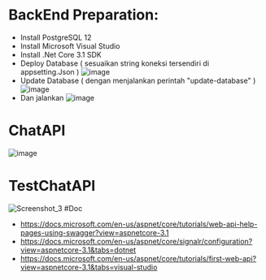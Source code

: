 # BackEnd Preparation:
* Install PostgreSQL 12
* Install Microsoft Visual Studio
* Install .Net Core 3.1 SDK
* Deploy Database ( sesuaikan string koneksi tersendiri di appsetting.Json ) 
![image](https://user-images.githubusercontent.com/62400666/183267845-44d2f89f-0d8c-43d5-aebd-ad35f6a4fd58.png)
* Update Database ( dengan menjalankan perintah "update-database" )
![image](https://user-images.githubusercontent.com/62400666/183267907-4fb3bdd4-4a09-4b63-9304-09fe616b04fb.png)
* Dan jalankan 
![image](https://user-images.githubusercontent.com/62400666/183295240-e60c897a-2814-4c2e-9f6f-e52cba13d7a8.png)
# ChatAPI
![image](https://user-images.githubusercontent.com/62400666/183262888-1cf9d96d-cdfe-4bbc-b2d7-747751dab05d.png)
# TestChatAPI
![Screenshot_3](https://user-images.githubusercontent.com/62400666/183267309-c92bd36a-d0e0-4e57-afef-ea9b24310fc5.png)
#Doc
* https://docs.microsoft.com/en-us/aspnet/core/tutorials/web-api-help-pages-using-swagger?view=aspnetcore-3.1
* https://docs.microsoft.com/en-us/aspnet/core/signalr/configuration?view=aspnetcore-3.1&tabs=dotnet
* https://docs.microsoft.com/en-us/aspnet/core/tutorials/first-web-api?view=aspnetcore-3.1&tabs=visual-studio
